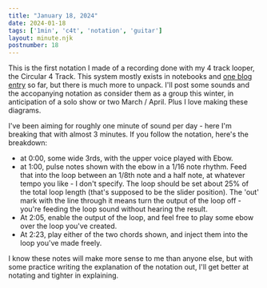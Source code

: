 ```yaml
---
title: "January 18, 2024"
date: 2024-01-18
tags: ['1min', 'c4t', 'notation', 'guitar']
layout: minute.njk
postnumber: 18
---
```



This is the first notation I made of a recording done with my 4 track looper, the Circular 4 Track. This system mostly exists in notebooks and [one blog entry](https://www.listenfaster.com/main/whats-in-a-mystery-system/) so far, but there is much more to unpack. I'll post some sounds and the accopanying notation as consider them as a group this winter, in anticipation of a solo show or two March / April. Plus I love making these diagrams.

I've been aiming for roughly one minute of sound per day - here I'm breaking that with almost 3 minutes. If you follow the notation, here's the breakdown:

- at 0:00, some wide 3rds, with the upper voice played with Ebow. 
- at 1:00, pulse notes shown with the ebow in a 1/16 note rhythm.  Feed that into the loop between an 1/8th note and a half note, at whatever tempo you like - I don't specify.  The loop should be set about 25% of the total loop length (that's supposed to be the slider position). The 'out' mark with the line through it means turn the output of the loop off - you're feeding the loop sound without hearing the result.
-  At 2:05, enable the output of the loop, and feel free to play some ebow over the loop you've created.
- At 2:23, play either of the two chords shown, and inject them into the loop you've made freely.

I know these notes will make more sense to me than anyone else, but with some practice writing the explanation of the notation out, I'll get better at notating and tighter in explaining.  




